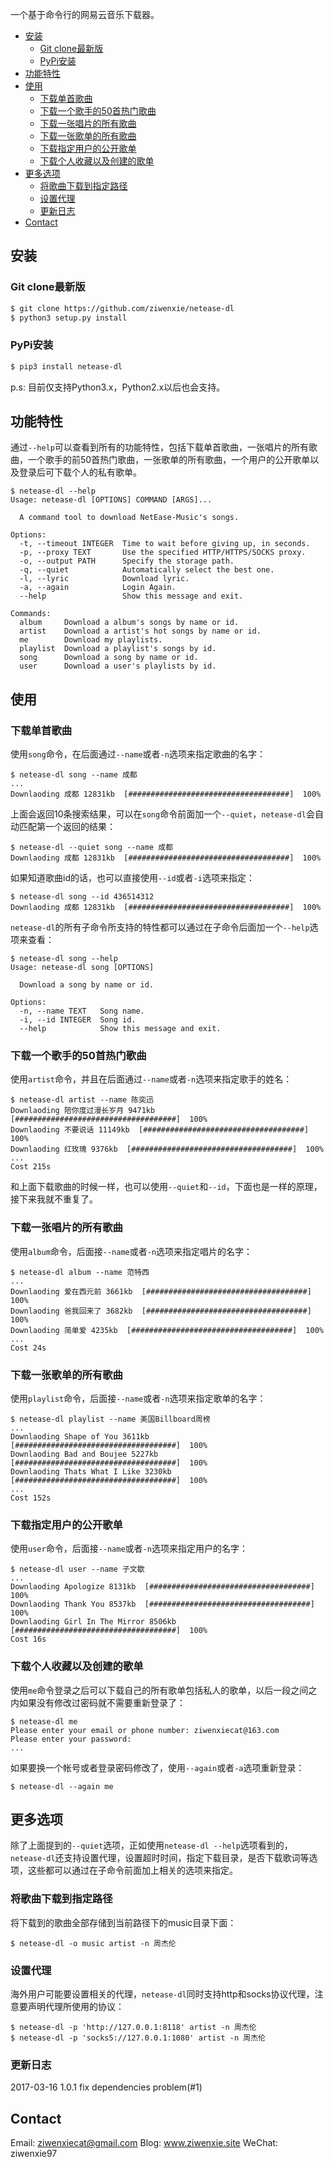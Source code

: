 一个基于命令行的网易云音乐下载器。

<!-- vim-markdown-toc GFM -->
* [安装](#安装)
    * [Git clone最新版](#git-clone最新版)
    * [PyPi安装](#pypi安装)
* [功能特性](#功能特性)
* [使用](#使用)
    * [下载单首歌曲](#下载单首歌曲)
    * [下载一个歌手的50首热门歌曲](#下载一个歌手的50首热门歌曲)
    * [下载一张唱片的所有歌曲](#下载一张唱片的所有歌曲)
    * [下载一张歌单的所有歌曲](#下载一张歌单的所有歌曲)
    * [下载指定用户的公开歌单](#下载指定用户的公开歌单)
    * [下载个人收藏以及创建的歌单](#下载个人收藏以及创建的歌单)
* [更多选项](#更多选项)
    * [将歌曲下载到指定路径](#将歌曲下载到指定路径)
    * [设置代理](#设置代理)
    * [更新日志](#更新日志)
* [Contact](#contact)

<!-- vim-markdown-toc -->


## 安装


### Git clone最新版

```bash
$ git clone https://github.com/ziwenxie/netease-dl
$ python3 setup.py install
```

### PyPi安装

```bash
$ pip3 install netease-dl
```

p.s: 目前仅支持Python3.x，Python2.x以后也会支持。


## 功能特性


通过`--help`可以查看到所有的功能特性，包括下载单首歌曲，一张唱片的所有歌曲，一个歌手的前50首热门歌曲，一张歌单的所有歌曲，一个用户的公开歌单以及登录后可下载个人的私有歌单。

```
$ netease-dl --help
Usage: netease-dl [OPTIONS] COMMAND [ARGS]...

  A command tool to download NetEase-Music's songs.

Options:
  -t, --timeout INTEGER  Time to wait before giving up, in seconds.
  -p, --proxy TEXT       Use the specified HTTP/HTTPS/SOCKS proxy.
  -o, --output PATH      Specify the storage path.
  -q, --quiet            Automatically select the best one.
  -l, --lyric            Download lyric.
  -a, --again            Login Again.
  --help                 Show this message and exit.

Commands:
  album     Download a album's songs by name or id.
  artist    Download a artist's hot songs by name or id.
  me        Download my playlists.
  playlist  Download a playlist's songs by id.
  song      Download a song by name or id.
  user      Download a user's playlists by id.
```


## 使用

### 下载单首歌曲

使用`song`命令，在后面通过`--name`或者`-n`选项来指定歌曲的名字：

```
$ netease-dl song --name 成都
...
Downlaoding 成都 12831kb  [####################################]  100%
```

上面会返回10条搜索结果，可以在`song`命令前面加一个`--quiet`，`netease-dl`会自动匹配第一个返回的结果：
```
$ netease-dl --quiet song --name 成都
Downlaoding 成都 12831kb  [####################################]  100%
```

如果知道歌曲id的话，也可以直接使用`--id`或者`-i`选项来指定：
```
$ netease-dl song --id 436514312
Downlaoding 成都 12831kb  [####################################]  100%
```

`netease-dl`的所有子命令所支持的特性都可以通过在子命令后面加一个`--help`选项来查看：
```
$ netease-dl song --help
Usage: netease-dl song [OPTIONS]

  Download a song by name or id.

Options:
  -n, --name TEXT   Song name.
  -i, --id INTEGER  Song id.
  --help            Show this message and exit.
```


### 下载一个歌手的50首热门歌曲

使用`artist`命令，并且在后面通过`--name`或者`-n`选项来指定歌手的姓名：

```
$ netease-dl artist --name 陈奕迅
Downlaoding 陪你度过漫长岁月 9471kb  [####################################]  100%
Downlaoding 不要说话 11149kb  [####################################]  100%
Downlaoding 红玫瑰 9376kb  [####################################]  100%
...
Cost 215s
```

和上面下载歌曲的时候一样，也可以使用`--quiet`和`--id`，下面也是一样的原理，接下来我就不重复了。


### 下载一张唱片的所有歌曲

使用`album`命令，后面接`--name`或者`-n`选项来指定唱片的名字：

```
$ netease-dl album --name 范特西
...
Downlaoding 爱在西元前 3661kb  [####################################]  100%
Downlaoding 爸我回来了 3682kb  [####################################]  100%
Downlaoding 简单爱 4235kb  [####################################]  100%
...
Cost 24s
```


### 下载一张歌单的所有歌曲

使用`playlist`命令，后面接`--name`或者`-n`选项来指定歌单的名字：
```
$ netease-dl playlist --name 美国Billboard周榜
...
Downlaoding Shape of You 3611kb  [####################################]  100%
Downlaoding Bad and Boujee 5227kb  [####################################]  100%
Downlaoding Thats What I Like 3230kb  [####################################]  100%
...
Cost 152s
```

### 下载指定用户的公开歌单

使用`user`命令，后面接`--name`或者`-n`选项来指定用户的名字：
```
$ netease-dl user --name 子文歇
...
Downlaoding Apologize 8131kb  [####################################]  100%
Downlaoding Thank You 8537kb  [####################################]  100%
Downlaoding Girl In The Mirror 8506kb  [####################################]  100%
Cost 16s
```


### 下载个人收藏以及创建的歌单

使用`me`命令登录之后可以下载自己的所有歌单包括私人的歌单，以后一段之间之内如果没有修改过密码就不需要重新登录了：
```
$ netease-dl me
Please enter your email or phone number: ziwenxiecat@163.com
Please enter your password:
...
```

如果要换一个帐号或者登录密码修改了，使用`--again`或者`-a`选项重新登录：
```
$ netease-dl --again me
```

## 更多选项

除了上面提到的`--quiet`选项，正如使用`netease-dl --help`选项看到的，`netease-dl`还支持设置代理，设置超时时间，指定下载目录，是否下载歌词等选项，这些都可以通过在子命令前面加上相关的选项来指定。

### 将歌曲下载到指定路径

将下载到的歌曲全部存储到当前路径下的music目录下面：
```
$ netease-dl -o music artist -n 周杰伦
```

### 设置代理

海外用户可能要设置相关的代理，`netease-dl`同时支持http和socks协议代理，注意要声明代理所使用的协议：
```
$ netease-dl -p 'http://127.0.0.1:8118' artist -n 周杰伦
$ netease-dl -p 'socks5://127.0.0.1:1080' artist -n 周杰伦
```

### 更新日志

2017-03-16 1.0.1 fix dependencies problem(#1)


## Contact

Email: ziwenxiecat@gmail.com
Blog: www.ziwenxie.site
WeChat: ziwenxie97
